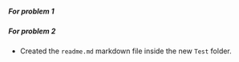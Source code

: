 ##### For problem 1
##### For problem 2
* Created the `readme.md` markdown file inside the new `Test` folder.
